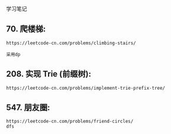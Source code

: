 学习笔记

## 70. 爬楼梯:

    https://leetcode-cn.com/problems/climbing-stairs/
    
    采用dp
    
## 208. 实现 Trie (前缀树):

    https://leetcode-cn.com/problems/implement-trie-prefix-tree/
    
## 547. 朋友圈:

    https://leetcode-cn.com/problems/friend-circles/
    dfs
